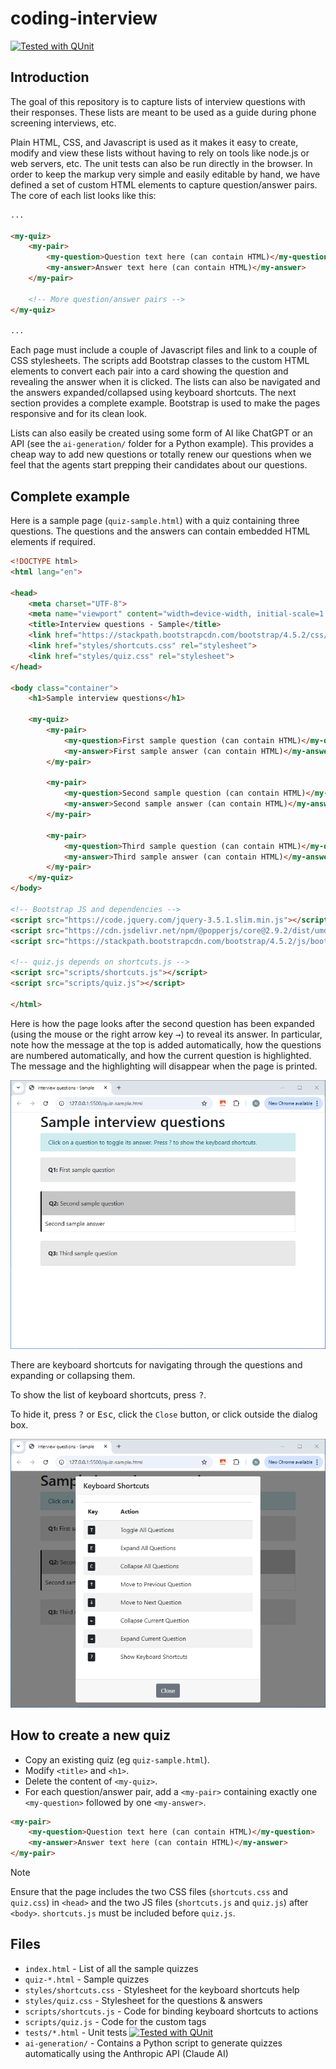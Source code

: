 # coding-interview

[![Tested with QUnit](https://qunitjs.com/testedwith.svg)](https://qunitjs.com/)

## Introduction

The goal of this repository is to capture lists of interview questions with their responses. These lists are meant to be used as a guide during phone screening interviews, etc.

Plain HTML, CSS, and Javascript is used as it makes it easy to create, modify and view these lists without having to rely on tools like node.js or web servers, etc. The unit tests can also be run directly in the browser. In order to keep the markup very simple and easily editable by hand, we have defined a set of custom HTML elements to capture question/answer pairs. The core of each list looks like this:

```html
...

<my-quiz>
    <my-pair>
        <my-question>Question text here (can contain HTML)</my-question>
        <my-answer>Answer text here (can contain HTML)</my-answer>
    </my-pair>

    <!-- More question/answer pairs -->
</my-quiz>

...
```

Each page must include a couple of Javascript files and link to a couple of CSS stylesheets. The scripts add Bootstrap classes to the custom HTML elements to convert each pair into a card showing the question and revealing the answer when it is clicked. The lists can also be navigated and the answers expanded/collapsed using keyboard shortcuts. The next section provides a complete example. Bootstrap is used to make the pages responsive and for its clean look.

Lists can also easily be created using some form of AI like ChatGPT or an API (see the `ai-generation/` folder for a Python example). This provides a cheap way to add new questions or totally renew our questions when we feel that the agents start prepping their candidates about our questions.

## Complete example

Here is a sample page (`quiz-sample.html`) with a quiz containing three questions. The questions and the answers can contain embedded HTML elements if required.

```html
<!DOCTYPE html>
<html lang="en">

<head>
    <meta charset="UTF-8">
    <meta name="viewport" content="width=device-width, initial-scale=1.0">
    <title>Interview questions - Sample</title>
    <link href="https://stackpath.bootstrapcdn.com/bootstrap/4.5.2/css/bootstrap.min.css" rel="stylesheet">
    <link href="styles/shortcuts.css" rel="stylesheet">
    <link href="styles/quiz.css" rel="stylesheet">
</head>

<body class="container">
    <h1>Sample interview questions</h1>

    <my-quiz>
        <my-pair>
            <my-question>First sample question (can contain HTML)</my-question>
            <my-answer>First sample answer (can contain HTML)</my-answer>
        </my-pair>

        <my-pair>
            <my-question>Second sample question (can contain HTML)</my-question>
            <my-answer>Second sample answer (can contain HTML)</my-answer>
        </my-pair>

        <my-pair>
            <my-question>Third sample question (can contain HTML)</my-question>
            <my-answer>Third sample answer (can contain HTML)</my-answer>
        </my-pair>
    </my-quiz>
</body>

<!-- Bootstrap JS and dependencies -->
<script src="https://code.jquery.com/jquery-3.5.1.slim.min.js"></script>
<script src="https://cdn.jsdelivr.net/npm/@popperjs/core@2.9.2/dist/umd/popper.min.js"></script>
<script src="https://stackpath.bootstrapcdn.com/bootstrap/4.5.2/js/bootstrap.min.js"></script>

<!-- quiz.js depends on shortcuts.js -->
<script src="scripts/shortcuts.js"></script>
<script src="scripts/quiz.js"></script>

</html>
```

Here is how the page looks after the second question has been expanded (using the mouse or the right arrow key <kbd>→</kbd>) to reveal its answer. In particular, note how the message at the top is added automatically, how the questions are numbered automatically, and how the current question is highlighted. The message and the highlighting will disappear when the page is printed.

![Sample quiz](screenshots/screenshot-sample.png)

There are keyboard shortcuts for navigating through the questions and expanding or collapsing them.

To show the list of keyboard shortcuts, press <kbd>?</kbd>.

To hide it, press <kbd>?</kbd> or <kbd>Esc</kbd>, click the `Close` button, or click outside the dialog box.

![Keyboard shortcuts help](screenshots/screenshot-help.png)

## How to create a new quiz

* Copy an existing quiz (eg `quiz-sample.html`).
* Modify `<title>` and `<h1>`.
* Delete the content of `<my-quiz>`.
* For each question/answer pair, add a `<my-pair>` containing exactly one `<my-question>` followed by one `<my-answer>`.

```html
<my-pair>
    <my-question>Question text here (can contain HTML)</my-question>
    <my-answer>Answer text here (can contain HTML)</my-answer>
</my-pair>
```

> [!NOTE]
> Ensure that the page includes the two CSS files (`shortcuts.css` and `quiz.css`) in `<head>` and the two JS files (`shortcuts.js` and `quiz.js`) after `<body>`. `shortcuts.js` must be included before `quiz.js`.

## Files

* `index.html` - List of all the sample quizzes
* `quiz-*.html` - Sample quizzes
* `styles/shortcuts.css` - Stylesheet for the keyboard shortcuts help
* `styles/quiz.css` - Stylesheet for the questions & answers
* `scripts/shortcuts.js` - Code for binding keyboard shortcuts to actions
* `scripts/quiz.js` - Code for the custom tags 
* `tests/*.html` - Unit tests [![Tested with QUnit](https://qunitjs.com/testedwith.svg)](https://qunitjs.com/)
* `ai-generation/` - Contains a Python script to generate quizzes automatically using the Anthropic API (Claude AI)
